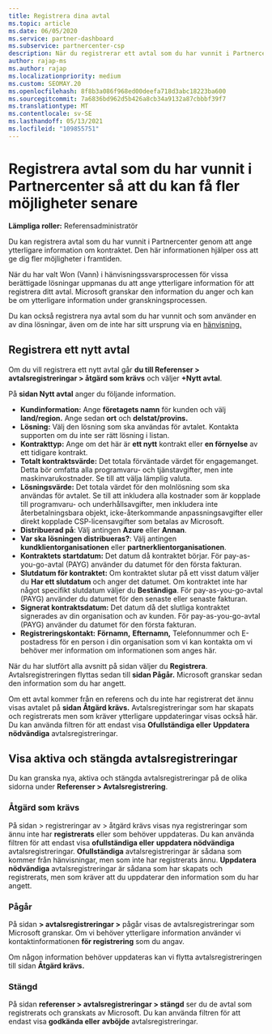 ```yaml
---
title: Registrera dina avtal
ms.topic: article
ms.date: 06/05/2020
ms.service: partner-dashboard
ms.subservice: partnercenter-csp
description: När du registrerar ett avtal som du har vunnit i Partnercenter hjälper det Microsoft att ge dig fler möjligheter i framtiden.
author: rajap-ms
ms.author: rajap
ms.localizationpriority: medium
ms.custom: SEOMAY.20
ms.openlocfilehash: 8f8b3a086f968ed00deefa718d3abc18223ba600
ms.sourcegitcommit: 7a6836bd962d5b426a8cb34a9132a87cbbbf39f7
ms.translationtype: MT
ms.contentlocale: sv-SE
ms.lasthandoff: 05/13/2021
ms.locfileid: "109855751"
---
```

# <a name="register-deals-youve-won-in-partner-center-so-you-can-get-more-opportunities-later"></a>Registrera avtal som du har vunnit i Partnercenter så att du kan få fler möjligheter senare

**Lämpliga roller:** Referensadministratör

Du kan registrera avtal som du har vunnit i Partnercenter genom att ange ytterligare information om kontraktet. Den här informationen hjälper oss att ge dig fler möjligheter i framtiden.

När du har valt  Won (Vann) i hänvisningssvarsprocessen för vissa berättigade lösningar uppmanas du att ange ytterligare information för att registrera ditt avtal. [](manage-leads.md) Microsoft granskar den information du anger och kan be om ytterligare information under granskningsprocessen.

Du kan också registrera nya avtal som du har vunnit och som använder en av dina lösningar, även om de inte har sitt ursprung via en [hänvisning.](referrals.md) 

## <a name="register-a-new-deal"></a>Registrera ett nytt avtal

Om du vill registrera ett nytt avtal går **du till Referenser > avtalsregistreringar > åtgärd som krävs** och väljer **+Nytt avtal**.

På **sidan Nytt avtal** anger du följande information.

- **Kundinformation:** Ange **företagets namn** för kunden och välj **land/region.** Ange sedan **ort** och **delstat/provins.**
- **Lösning:** Välj den lösning som ska användas för avtalet. Kontakta supporten om du inte ser rätt lösning i listan.
- **Kontrakttyp:** Ange om det här är **ett nytt** kontrakt eller **en förnyelse** av ett tidigare kontrakt.
- **Totalt kontraktsvärde:** Det totala förväntade värdet för engagemanget. Detta bör omfatta alla programvaru- och tjänstavgifter, men inte maskinvarukostnader. Se till att välja lämplig valuta.
- **Lösningsvärde:** Det totala värdet för den molnlösning som ska användas för avtalet. Se till att inkludera alla kostnader som är kopplade till programvaru- och underhållsavgifter, men inkludera inte återbetalningsbara objekt, icke-återkommande anpassningsavgifter eller direkt kopplade CSP-licensavgifter som betalas av Microsoft.
- **Distribuerad på**: Välj antingen **Azure** eller **Annan**.
- **Var ska lösningen distribueras?**: Välj antingen **kundklientorganisationen** eller **partnerklientorganisationen**.
- **Kontraktets startdatum:** Det datum då kontraktet börjar. För pay-as-you-go-avtal (PAYG) använder du datumet för den första fakturan.
- **Slutdatum för kontraktet:** Om kontraktet slutar på ett visst datum väljer du **Har ett slutdatum** och anger det datumet. Om kontraktet inte har något specifikt slutdatum väljer du **Beständiga**. För pay-as-you-go-avtal (PAYG) använder du datumet för den senaste eller senaste fakturan.
- **Signerat kontraktsdatum:** Det datum då det slutliga kontraktet signerades av din organisation och av kunden. För pay-as-you-go-avtal (PAYG) använder du datumet för den första fakturan.
- **Registreringskontakt:** **Förnamn,** **Efternamn,** Telefonnummer och  E-postadress för en person i din organisation som vi kan kontakta om vi behöver mer information om informationen som anges här. 

När du har slutfört alla avsnitt på sidan väljer du **Registrera**. Avtalsregistreringen flyttas sedan till **sidan Pågår.** Microsoft granskar sedan den information som du har angett.

Om ett avtal kommer från en referens och du inte har registrerat det ännu visas avtalet på **sidan Åtgärd krävs.** Avtalsregistreringar som har skapats och registrerats men som kräver ytterligare uppdateringar visas också här. Du kan använda filtren för att endast visa **Ofullständiga eller** **Uppdatera nödvändiga** avtalsregistreringar.

## <a name="viewing-active-and-closed-deal-registrations"></a>Visa aktiva och stängda avtalsregistreringar

Du kan granska nya, aktiva och stängda avtalsregistreringar på de olika sidorna under **Referenser > Avtalsregistrering**.

### <a name="action-required"></a>Åtgärd som krävs

På sidan > registreringar av > åtgärd krävs visas nya registreringar som ännu inte har **registrerats** eller som behöver uppdateras. Du kan använda filtren för att endast visa **ofullständiga eller** **uppdatera nödvändiga** avtalsregistreringar. **Ofullständiga** avtalsregistreringar är sådana som kommer från hänvisningar, men som inte har registrerats ännu. **Uppdatera nödvändiga** avtalsregistreringar är sådana som har skapats och registrerats, men som kräver att du uppdaterar den information som du har angett.

### <a name="in-progress"></a>Pågår

På sidan **> avtalsregistreringar >** pågår visas de avtalsregistreringar som Microsoft granskar. Om vi behöver ytterligare information använder vi kontaktinformationen **för registrering** som du angav.

Om någon information behöver uppdateras kan vi flytta avtalsregistreringen till sidan **Åtgärd krävs.**

### <a name="closed"></a>Stängd

På sidan **referenser > avtalsregistreringar > stängd** ser du de avtal som registrerats och granskats av Microsoft. Du kan använda filtren för att endast visa **godkända eller** **avböjde** avtalsregistreringar.

